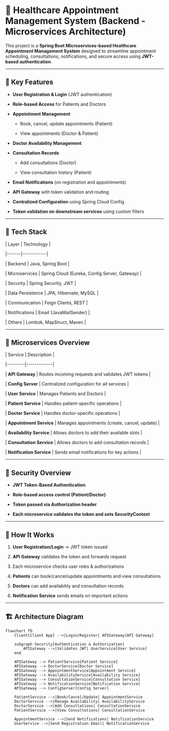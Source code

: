 # 🏥 Healthcare Appointment Management System (Backend - Microservices Architecture)

This project is a **Spring Boot Microservices-based Healthcare Appointment Management System** designed to streamline appointment scheduling, consultations, notifications, and secure access using **JWT-based authentication**.

---

## 🧩 Key Features

- **User Registration & Login** (JWT authentication)

- **Role-based Access** for Patients and Doctors

- **Appointment Management**  

  - Book, cancel, update appointments (Patient)

  - View appointments (Doctor & Patient)

- **Doctor Availability Management**

- **Consultation Records**  

  - Add consultations (Doctor)  

  - View consultation history (Patient)

- **Email Notifications** (on registration and appointments)

- **API Gateway** with token validation and routing

- **Centralized Configuration** using Spring Cloud Config

- **Token validation on downstream services** using custom filters

---

## 🔧 Tech Stack

| Layer | Technology |

|-------|------------|

| Backend | Java, Spring Boot |

| Microservices | Spring Cloud (Eureka, Config Server, Gateway) |

| Security | Spring Security, JWT |

| Data Persistence | JPA, Hibernate, MySQL |

| Communication | Feign Clients, REST |

| Notifications | Email (JavaMailSender) |

| Others | Lombok, MapStruct, Maven |

---

## 🧱 Microservices Overview

| Service | Description |

|---------|-------------|

| **API Gateway** | Routes incoming requests and validates JWT tokens |

| **Config Server** | Centralized configuration for all services |

| **User Service** | Manages Patients and Doctors |

| **Patient Service** | Handles patient-specific operations |

| **Doctor Service** | Handles doctor-specific operations |

| **Appointment Service** | Manages appointments (create, cancel, update) |

| **Availability Service** | Allows doctors to add their available slots |

| **Consultation Service** | Allows doctors to add consultation records |

| **Notification Service** | Sends email notifications for key actions |

---

## 🔐 Security Overview

- **JWT Token-Based Authentication**

- **Role-based access control (Patient/Doctor)**

- **Token passed via Authorization header**

- **Each microservice validates the token and sets SecurityContext**

---

## 🧪 How It Works

1. **User Registration/Login** → JWT token issued

2. **API Gateway** validates the token and forwards request

3. Each microservice checks user roles & authorizations

4. **Patients** can book/cancel/update appointments and view consultations

5. **Doctors** can add availability and consultation records

6. **Notification Service** sends emails on important actions

---

## 🏗️ Architecture Diagram

```mermaid
flowchart TD
    Client[Client App] -->|Login/Register| APIGateway[API Gateway]

    subgraph Security[Authentication & Authorization]
        APIGateway -->|Validates JWT| UserService[User Service]
    end

    APIGateway --> PatientService[Patient Service]
    APIGateway --> DoctorService[Doctor Service]
    APIGateway --> AppointmentService[Appointment Service]
    APIGateway --> AvailabilityService[Availability Service]
    APIGateway --> ConsultationService[Consultation Service]
    APIGateway --> NotificationService[Notification Service]
    APIGateway --> ConfigServer[Config Server]

    PatientService -->|Book/Cancel/Update| AppointmentService
    DoctorService -->|Manage Availability| AvailabilityService
    DoctorService -->|Add Consultations| ConsultationService
    PatientService -->|View Consultations| ConsultationService

    AppointmentService -->|Send Notifications| NotificationService
    UserService -->|Send Registration Email| NotificationService

